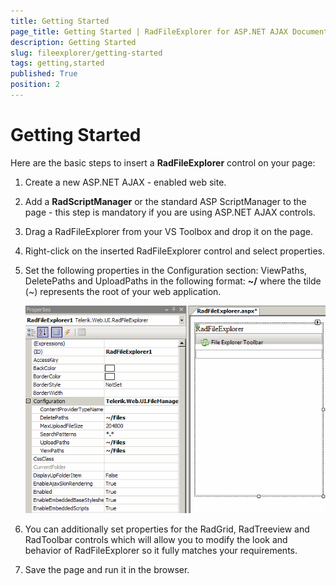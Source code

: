 ```yaml
---
title: Getting Started
page_title: Getting Started | RadFileExplorer for ASP.NET AJAX Documentation
description: Getting Started
slug: fileexplorer/getting-started
tags: getting,started
published: True
position: 2
---
```


# Getting Started

Here are the basic steps to insert a **RadFileExplorer** control on your page:

1. Create a new ASP.NET AJAX - enabled web site.

1. Add a **RadScriptManager** or the standard ASP ScriptManager to the page - this step is mandatory if you are using ASP.NET AJAX controls.

1. Drag a RadFileExplorer from your VS Toolbox and drop it on the page.

1. Right-click on the inserted RadFileExplorer control and select properties.

1. Set the following properties in the Configuration section: ViewPaths, DeletePaths and UploadPaths in the following format: **~/<path>** where the tilde (~) represents the root of your web application.
	
	![Design view](images/FileExplorer-DesignView.gif)

1. You can additionally set properties for the RadGrid, RadTreeview and RadToolbar controls which will allow you to modify the look and behavior of RadFileExplorer so it fully matches your requirements.

1. Save the page and run it in the browser.


